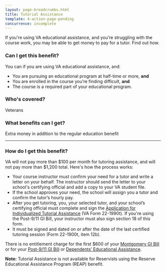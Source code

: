 ```yaml
---
layout: page-breadcrumbs.html
title: Tutorial Assistance
template: 4-action-page-pending
concurrence: incomplete
---
```


If you're using VA educational assistance, and you’re struggling with the course work, you may be able to get money to pay for a tutor. Find out how.

<div class="call-out" markdown="1">

### Can I get this benefit?
You can if you are using VA educational assistance, and:
  - You are pursuing an educational program at half-time or more, **and**
  - You are enrolled in the course you’re finding difficult, **and**
  - The course is a required part of your educational program.

### Who's covered?
Veterans
</div>

### What benefits can I get?

Extra money in addition to the regular education benefit

-----

### How do I get this benefit?

VA will not pay more than $100 per month for tutoring assistance, and will not pay more than $1,200 total. Here's how the process works:

- Your course instructor must confirm your need for a tutor and write a letter on your behalf. The instructor should send the letter to your school's certifying official and add a copy to your VA student file.
- If the school approves your need, the school will assign you a tutor and confirm the tutor’s hourly pay.
- After you get tutoring, you, your selected tutor, and your school’s certifying official must complete and sign the [Application for Individualized Tutorial Assistance](http://www.vba.va.gov/pubs/forms/vba-22-1990t-are.pdf) (VA Form 22-1990t). If you're using the Post-9/11 GI Bill, your instructor must also sign section 18 of this form.
- It must be signed and dated on or after the date of the last certified tutoring session (Form 22-1900t, item 12b).

There is no entitlement charge for the first $600 of your [Montgomery GI Bill](/education/gi-bill/) or for your [Post-9/11 GI Bill](/education/gi-bill/post-9-11/) or [Dependents’ Educational Assistance](/education/gi-bill/survivors-dependent-assistance/dependents-education/).

**Note:** Tutorial Assistance is not available for Reservists using the Reserve Educational Assistance Program (REAP) benefit.
